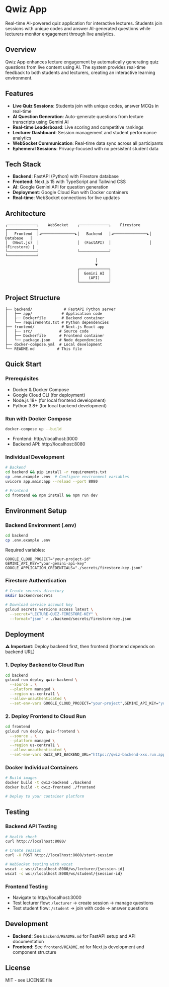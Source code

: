 # Qwiz App

Real-time AI-powered quiz application for interactive lectures. Students join sessions with unique codes and answer AI-generated questions while lecturers monitor engagement through live analytics.

## Overview

Qwiz App enhances lecture engagement by automatically generating quiz questions from live content using AI. The system provides real-time feedback to both students and lecturers, creating an interactive learning environment.

## Features

- **Live Quiz Sessions**: Students join with unique codes, answer MCQs in real-time
- **AI Question Generation**: Auto-generate questions from lecture transcripts using Gemini AI
- **Real-time Leaderboard**: Live scoring and competitive rankings
- **Lecturer Dashboard**: Session management and student performance analytics
- **WebSocket Communication**: Real-time data sync across all participants
- **Ephemeral Sessions**: Privacy-focused with no persistent student data

## Tech Stack

- **Backend**: FastAPI (Python) with Firestore database
- **Frontend**: Next.js 15 with TypeScript and Tailwind CSS
- **AI**: Google Gemini API for question generation
- **Deployment**: Google Cloud Run with Docker containers
- **Real-time**: WebSocket connections for live updates

## Architecture

```
┌─────────────┐    WebSocket    ┌─────────────┐    Firestore    ┌─────────────┐
│   Frontend  │◄───────────────►│   Backend   │◄───────────────►│  Database   │
│  (Next.js)  │                 │  (FastAPI)  │                 │ (Firestore) │
└─────────────┘                 └─────────────┘                 └─────────────┘
                                        │
                                        ▼
                                ┌─────────────┐
                                │  Gemini AI  │
                                │    (API)    │
                                └─────────────┘
```

## Project Structure

```
├── backend/              # FastAPI Python server
│   ├── app/             # Application code
│   ├── Dockerfile       # Backend container
│   └── requirements.txt # Python dependencies
├── frontend/            # Next.js React app  
│   ├── src/            # Source code
│   ├── Dockerfile      # Frontend container
│   └── package.json    # Node dependencies
├── docker-compose.yml  # Local development
└── README.md          # This file
```

## Quick Start

### Prerequisites
- Docker & Docker Compose
- Google Cloud CLI (for deployment)
- Node.js 18+ (for local frontend development)
- Python 3.8+ (for local backend development)

### Run with Docker Compose
```bash
docker-compose up --build
```
- Frontend: http://localhost:3000
- Backend API: http://localhost:8080

### Individual Development
```bash
# Backend
cd backend && pip install -r requirements.txt
cp .env.example .env  # Configure environment variables
uvicorn app.main:app --reload --port 8080

# Frontend  
cd frontend && npm install && npm run dev
```

## Environment Setup

### Backend Environment (.env)
```bash
cd backend
cp .env.example .env
```

Required variables:
```env
GOOGLE_CLOUD_PROJECT="your-project-id"
GEMINI_API_KEY="your-gemini-api-key"
GOOGLE_APPLICATION_CREDENTIALS="./secrets/firestore-key.json"
```

### Firestore Authentication
```bash
# Create secrets directory
mkdir backend/secrets

# Download service account key
gcloud secrets versions access latest \
  --secret="LECTURE-QUIZ-FIRESTORE-KEY" \
  --format="json" > ./backend/secrets/firestore-key.json
```

## Deployment

**⚠️ Important**: Deploy backend first, then frontend (frontend depends on backend URL)

### 1. Deploy Backend to Cloud Run
```bash
cd backend
gcloud run deploy qwiz-backend \
  --source . \
  --platform managed \
  --region us-central1 \
  --allow-unauthenticated \
  --set-env-vars GOOGLE_CLOUD_PROJECT="your-project",GEMINI_API_KEY="your-key"
```

### 2. Deploy Frontend to Cloud Run  
```bash
cd frontend
gcloud run deploy qwiz-frontend \
  --source . \
  --platform managed \
  --region us-central1 \
  --allow-unauthenticated \
  --set-env-vars QWIZ_API_BACKEND_URL="https://qwiz-backend-xxx.run.app"
```

### Docker Individual Containers
```bash
# Build images
docker build -t qwiz-backend ./backend
docker build -t qwiz-frontend ./frontend

# Deploy to your container platform
```

## Testing

### Backend API Testing
```bash
# Health check
curl http://localhost:8080/

# Create session
curl -X POST http://localhost:8080/start-session

# WebSocket testing with wscat
wscat -c ws://localhost:8080/ws/lecturer/{session-id}
wscat -c ws://localhost:8080/ws/student/{session-id}
```

### Frontend Testing
- Navigate to http://localhost:3000
- Test lecturer flow: `/lecturer` → create session → manage questions
- Test student flow: `/student` → join with code → answer questions

## Development

- **Backend**: See `backend/README.md` for FastAPI setup and API documentation
- **Frontend**: See `frontend/README.md` for Next.js development and component structure

## License

MIT - see LICENSE file